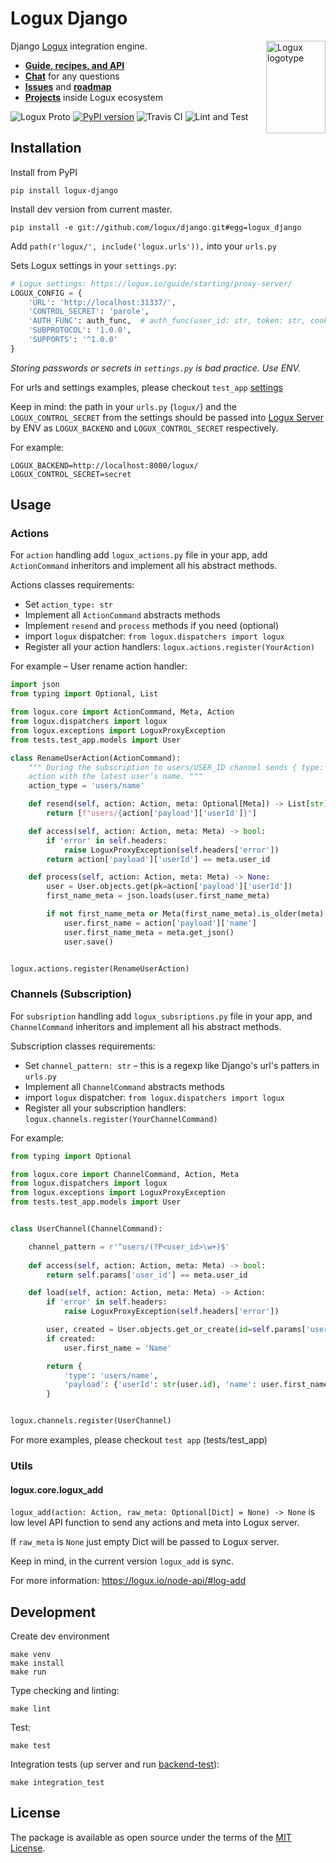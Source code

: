 # Logux Django

<img align="right" width="95" height="148" title="Logux logotype"
     src="https://logux.io/branding/logotype.svg">

Django [Logux](https://logux.io/) integration engine.

* **[Guide, recipes, and API](https://logux.io/)**
* **[Chat](https://gitter.im/logux/logux)** for any questions
* **[Issues](https://github.com/logux/logux/issues)**
  and **[roadmap](https://github.com/logux/logux/projects/1)**
* **[Projects](https://logux.io/guide/architecture/parts/)**
  inside Logux ecosystem

![Logux Proto](https://img.shields.io/badge/logux%20protocol-4-brightgreen)
[![PyPI version](https://badge.fury.io/py/logux-django.svg)](https://badge.fury.io/py/logux-django)
![Travis CI](https://travis-ci.org/logux/django.svg?branch=master)
![Lint and Test](https://github.com/logux/django/workflows/Lint%20and%20Test/badge.svg)

## Installation

Install from PyPI
```shell script
pip install logux-django
```

Install dev version from current master.
```shell script
pip install -e git://github.com/logux/django.git#egg=logux_django
```

Add `path(r'logux/', include('logux.urls')),` into your `urls.py`

Sets Logux settings in your `settings.py`:
```python
# Logux settings: https://logux.io/guide/starting/proxy-server/
LOGUX_CONFIG = {
    'URL': 'http://localhost:31337/',
    'CONTROL_SECRET': 'parole',
    'AUTH_FUNC': auth_func,  # auth_func(user_id: str, token: str, cookie: dict, headers: dict) -> bool
    'SUBPROTOCOL': '1.0.0',
    'SUPPORTS': '^1.0.0'
}
```

_Storing passwords or secrets in `settings.py` is bad practice. Use ENV._

For urls and settings examples, please checkout `test_app` 
[settings](https://github.com/logux/django/blob/master/tests/test_project/settings.py)

Keep in mind: the path in your `urls.py` (`logux/`) and the `LOGUX_CONTROL_SECRET` from the settings should be passed 
into [Logux Server](https://logux.io/guide/starting/proxy-server/#creating-the-project) by ENV as 
`LOGUX_BACKEND` and `LOGUX_CONTROL_SECRET` respectively. 

For example: 
```shell script
LOGUX_BACKEND=http://localhost:8000/logux/
LOGUX_CONTROL_SECRET=secret
```

## Usage

### Actions

For `action` handling add `logux_actions.py` file in your app, add `ActionCommand` inheritors and implement all his
abstract methods. 

Actions classes requirements:

* Set `action_type: str`
* Implement all `ActionCommand` abstracts methods
* Implement `resend` and `process` methods if you need (optional)
* import `logux` dispatcher: `from logux.dispatchers import logux`
* Register all your action handlers: `logux.actions.register(YourAction)`

For example – User rename action handler:
```python
import json
from typing import Optional, List

from logux.core import ActionCommand, Meta, Action
from logux.dispatchers import logux
from logux.exceptions import LoguxProxyException
from tests.test_app.models import User

class RenameUserAction(ActionCommand):
    """ During the subscription to users/USER_ID channel sends { type: "users/name", payload: { userId, name } }
    action with the latest user’s name. """
    action_type = 'users/name'

    def resend(self, action: Action, meta: Optional[Meta]) -> List[str]:
        return [f"users/{action['payload']['userId']}"]

    def access(self, action: Action, meta: Meta) -> bool:
        if 'error' in self.headers:
            raise LoguxProxyException(self.headers['error'])
        return action['payload']['userId'] == meta.user_id

    def process(self, action: Action, meta: Meta) -> None:
        user = User.objects.get(pk=action['payload']['userId'])
        first_name_meta = json.loads(user.first_name_meta)

        if not first_name_meta or Meta(first_name_meta).is_older(meta):
            user.first_name = action['payload']['name']
            user.first_name_meta = meta.get_json()
            user.save()


logux.actions.register(RenameUserAction)

```

### Channels (Subscription)

For `subsription` handling add `logux_subsriptions.py` file in your app, and `ChannelCommand` inheritors 
and implement all his abstract methods. 

Subscription classes requirements:

* Set `channel_pattern: str` – this is a regexp like Django's url's patters in `urls.py`
* Implement all `ChannelCommand` abstracts methods
* import `logux` dispatcher: `from logux.dispatchers import logux`
* Register all your subscription handlers: `logux.channels.register(YourChannelCommand)`

For example:
```python
from typing import Optional

from logux.core import ChannelCommand, Action, Meta
from logux.dispatchers import logux
from logux.exceptions import LoguxProxyException
from tests.test_app.models import User


class UserChannel(ChannelCommand):

    channel_pattern = r'^users/(?P<user_id>\w+)$'
    
    def access(self, action: Action, meta: Meta) -> bool:
        return self.params['user_id'] == meta.user_id

    def load(self, action: Action, meta: Meta) -> Action:
        if 'error' in self.headers:
            raise LoguxProxyException(self.headers['error'])

        user, created = User.objects.get_or_create(id=self.params['user_id'])
        if created:
            user.first_name = 'Name'

        return {
            'type': 'users/name',
            'payload': {'userId': str(user.id), 'name': user.first_name}
        }


logux.channels.register(UserChannel)

```

For more examples, please checkout `test app` (tests/test_app)

### Utils

#### logux.core.logux_add
`logux_add(action: Action, raw_meta: Optional[Dict] = None) -> None` is low level API function to send any actions and meta into Logux server.

If `raw_meta` is `None` just empty Dict will be passed to Logux server.

Keep in mind, in the current version `logux_add` is sync.

For more information: https://logux.io/node-api/#log-add

## Development

Create dev environment
```shell script
make venv
make install
make run
```

Type checking and linting:
```shell script
make lint
```

Test:
```shell script
make test
```

Integration tests (up server and run [backend-test](https://github.com/logux/backend-test)):
```shell script
make integration_test
```

## License

The package is available as open source under the terms of the [MIT License](https://opensource.org/licenses/MIT).
